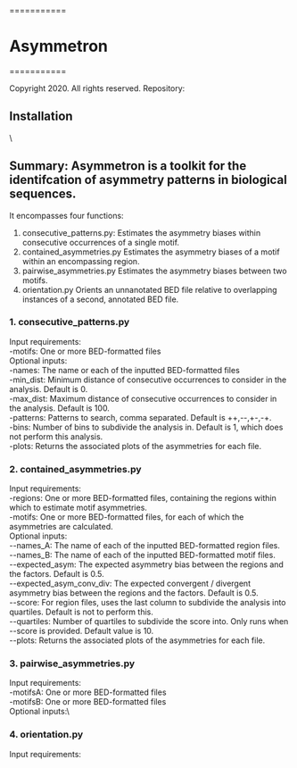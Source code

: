 ===========
# Asymmetron
===========

Copyright 2020. All rights reserved.
Repository:

## Installation
\

## Summary: Asymmetron is a toolkit for the identifcation of asymmetry patterns in biological sequences.
It encompasses four functions:
1.	consecutive_patterns.py:	Estimates the asymmetry biases within consecutive occurrences of a single motif.
2.	contained_asymmetries.py	Estimates the asymmetry biases of a motif within an encompassing region.	
3.	pairwise_asymmetries.py		Estimates the asymmetry biases between two motifs.
4.	orientation.py			Orients an unnanotated BED file relative to overlapping instances of a second, annotated BED file.


### 1. consecutive_patterns.py
Input requirements:\
	-motifs: One or more BED-formatted files\
Optional inputs:\
	-names: The name or each of the inputted BED-formatted files\
	-min_dist: Minimum distance of consecutive occurrences to consider in the analysis. Default is 0.\
	-max_dist: Maximum distance of consecutive occurrences to consider in the analysis. Default is 100.\
	-patterns: Patterns to search, comma separated. Default is ++,--,+-,-+.\
	-bins: Number of bins to subdivide the analysis in. Default is 1, which does not perform this analysis.\
	-plots: Returns the associated plots of the asymmetries for each file.
	

### 2. contained_asymmetries.py
Input requirements:\
	-regions: One or more BED-formatted files, containing the regions within which to estimate motif asymmetries.\
	-motifs: One or more BED-formatted files, for each of which the asymmetries are calculated.\
Optional inputs:\
	--names_A: The name of each of the inputted BED-formatted region files.\
	--names_B: The name of each of the inputted BED-formatted motif files.\
	--expected_asym: The expected asymmetry bias between the regions and the factors. Default is 0.5.\
	--expected_asym_conv_div: The expected convergent / divergent asymmetry bias between the regions and the factors. Default is 0.5.\
	--score: For region files, uses the last column to subdivide the analysis into quartiles. Default is not to perform this.\
	--quartiles: Number of quartiles to subdivide the score into. Only runs when --score is provided. Default value is 10.\
	--plots: Returns the associated plots of the asymmetries for each file.

### 3. pairwise_asymmetries.py
Input requirements:\
	-motifsA: One or more BED-formatted files\
	-motifsB: One or more BED-formatted files\
Optional inputs:\
	



### 4. orientation.py 	
Input requirements:


